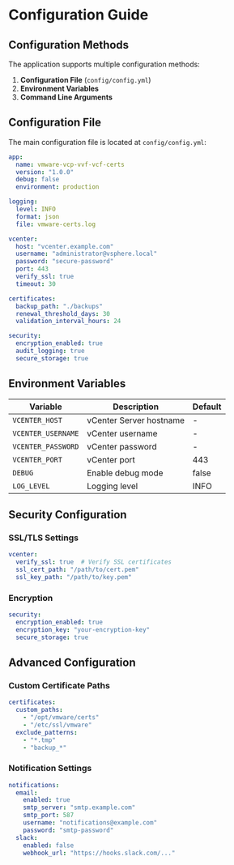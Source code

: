 # Configuration Guide

## Configuration Methods

The application supports multiple configuration methods:

1. **Configuration File** (`config/config.yml`)
2. **Environment Variables**
3. **Command Line Arguments**

## Configuration File

The main configuration file is located at `config/config.yml`:

```yaml
app:
  name: vmware-vcp-vvf-vcf-certs
  version: "1.0.0"
  debug: false
  environment: production

logging:
  level: INFO
  format: json
  file: vmware-certs.log

vcenter:
  host: "vcenter.example.com"
  username: "administrator@vsphere.local"
  password: "secure-password"
  port: 443
  verify_ssl: true
  timeout: 30

certificates:
  backup_path: "./backups"
  renewal_threshold_days: 30
  validation_interval_hours: 24

security:
  encryption_enabled: true
  audit_logging: true
  secure_storage: true
```

## Environment Variables

| Variable | Description | Default |
|----------|-------------|---------|
| `VCENTER_HOST` | vCenter Server hostname | - |
| `VCENTER_USERNAME` | vCenter username | - |
| `VCENTER_PASSWORD` | vCenter password | - |
| `VCENTER_PORT` | vCenter port | 443 |
| `DEBUG` | Enable debug mode | false |
| `LOG_LEVEL` | Logging level | INFO |

## Security Configuration

### SSL/TLS Settings

```yaml
vcenter:
  verify_ssl: true  # Verify SSL certificates
  ssl_cert_path: "/path/to/cert.pem"
  ssl_key_path: "/path/to/key.pem"
```

### Encryption

```yaml
security:
  encryption_enabled: true
  encryption_key: "your-encryption-key"
  secure_storage: true
```

## Advanced Configuration

### Custom Certificate Paths

```yaml
certificates:
  custom_paths:
    - "/opt/vmware/certs"
    - "/etc/ssl/vmware"
  exclude_patterns:
    - "*.tmp"
    - "backup_*"
```

### Notification Settings

```yaml
notifications:
  email:
    enabled: true
    smtp_server: "smtp.example.com"
    smtp_port: 587
    username: "notifications@example.com"
    password: "smtp-password"
  slack:
    enabled: false
    webhook_url: "https://hooks.slack.com/..."
```